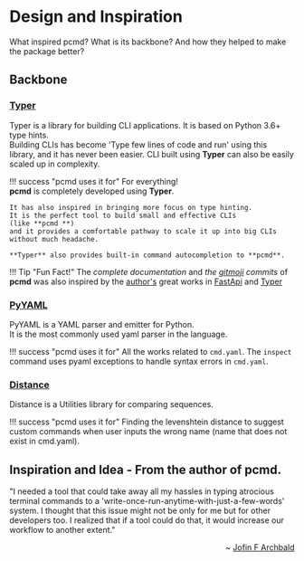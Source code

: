 # Design and Inspiration
What inspired pcmd? What is its backbone? And how they helped to make the package better? 

## Backbone
### <a href="https://typer.tiangolo.com/" class="link" target="_blank">Typer</a>
Typer is a library for building CLI applications. It is based on Python 3.6+ type hints.  
Building CLIs has become 'Type few lines of code and run' using this library, and it has never been easier.
CLI built using **Typer** can also be easily scaled up in complexity.

!!! success "pcmd uses it for"
    For everything!   
    **pcmd** is completely developed using **Typer**.  
    
    It has also inspired in bringing more focus on type hinting.
    It is the perfect tool to build small and effective CLIs  
    (like **pcmd **)
    and it provides a comfortable pathway to scale it up into big CLIs without much headache.
      
    **Typer** also provides built-in command autocompletion to **pcmd**.

!!! Tip "Fun Fact!"
    The *complete documentation* and *the <a href="https://gitmoji.dev/" class="link" target="_blank">gitmoji</a> commits* of **pcmd** was also inspired by the 
    <a target="_blank" class="link" href="https://tiangolo.com/">author's</a> 
    great works in <a href="https://fastapi.tiangolo.com/" class="link" target="_blank">FastApi</a> 
    and <a href="https://typer.tiangolo.com/" class="link" target="_blank">Typer</a>

### <a href="https://pyyaml.org/wiki/PyYAMLDocumentation" class="link" target="_blank">PyYAML</a>
PyYAML is a YAML parser and emitter for Python.  
It is the most commonly used yaml parser in the language.

!!! success "pcmd uses it for"
    All the works related to `cmd.yaml`. The `inspect` command uses pyaml exceptions to handle syntax errors in `cmd.yaml`.

### <a href="https://pypi.org/project/Distance/" class="link" target="_blank">Distance</a>
Distance is a Utilities library for comparing sequences.

!!! success "pcmd uses it for"
    Finding the levenshtein distance to suggest custom commands when user inputs the wrong name
    (name that does not exist in cmd.yaml).


## Inspiration and Idea - From the author of pcmd.

"I needed a tool that could take away all my hassles in typing atrocious terminal commands to a 'write-once-run-anytime-with-just-a-few-words' system. I thought that this issue might not be only for me but for other developers too. I realized that if a tool could do that, it would increase our workflow to another extent."  
    
<p align="right">~ <a href="https://jofin-f-archbald.herokuapp.com/" class="link" target="_blank">Jofin F Archbald</a></p>